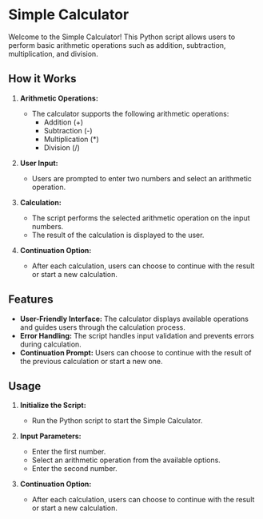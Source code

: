 # Simple Calculator

Welcome to the Simple Calculator! This Python script allows users to perform basic arithmetic operations such as addition, subtraction, multiplication, and division.

## How it Works

1. **Arithmetic Operations:**
   - The calculator supports the following arithmetic operations:
     - Addition (+)
     - Subtraction (-)
     - Multiplication (*)
     - Division (/)

2. **User Input:**
   - Users are prompted to enter two numbers and select an arithmetic operation.

3. **Calculation:**
   - The script performs the selected arithmetic operation on the input numbers.
   - The result of the calculation is displayed to the user.

4. **Continuation Option:**
   - After each calculation, users can choose to continue with the result or start a new calculation.

## Features

- **User-Friendly Interface:** The calculator displays available operations and guides users through the calculation process.
- **Error Handling:** The script handles input validation and prevents errors during calculation.
- **Continuation Prompt:** Users can choose to continue with the result of the previous calculation or start a new one.

## Usage

1. **Initialize the Script:**
   - Run the Python script to start the Simple Calculator.

2. **Input Parameters:**
   - Enter the first number.
   - Select an arithmetic operation from the available options.
   - Enter the second number.

3. **Continuation Option:**
   - After each calculation, users can choose to continue with the result or start a new calculation.
